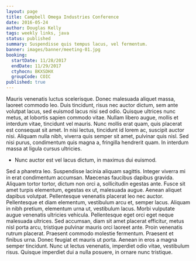 ```yaml
---
layout: page
title: Campbell Omega Industries Conference
date: 2016-05-24
author: Douglas Kelly
tags: weekly links, java
status: published
summary: Suspendisse quis tempus lacus, vel fermentum.
banner: images/banner/meeting-01.jpg
booking:
  startDate: 11/28/2017
  endDate: 11/29/2017
  ctyhocn: BKXSDHX
  groupCode: COIC
published: true
---
```

Mauris venenatis luctus scelerisque. Donec malesuada aliquet massa, laoreet commodo leo. Duis tincidunt, risus nec auctor dictum, sem ante volutpat lacus, sed euismod lacus nisi sed odio. Quisque ultrices nunc metus, at lobortis sapien commodo vitae. Nullam libero augue, mollis et interdum vitae, tincidunt vel mauris. Nunc mollis erat quam, quis placerat est consequat sit amet. In nisi lectus, tincidunt id lorem ac, suscipit auctor nisi. Aliquam nulla nibh, viverra quis semper sit amet, pulvinar quis nisl. Sed nisi purus, condimentum quis magna a, fringilla hendrerit quam. In interdum massa at ligula cursus ultricies.

* Nunc auctor est vel lacus dictum, in maximus dui euismod.

Sed a pharetra leo. Suspendisse lacinia aliquam sagittis. Integer viverra mi in erat condimentum accumsan. Maecenas faucibus dapibus gravida. Aliquam tortor tortor, dictum non orci a, sollicitudin egestas ante. Fusce sit amet turpis elementum, egestas ex ut, malesuada augue. Aenean aliquet dapibus volutpat. Pellentesque venenatis placerat leo nec auctor. Pellentesque et diam elementum, vestibulum arcu et, semper lacus.
Aliquam in nibh pretium, elementum urna ut, vestibulum lacus. Morbi vulputate augue venenatis ultricies vehicula. Pellentesque eget orci eget neque malesuada ultrices. Sed accumsan, diam sit amet placerat efficitur, metus nisl porta arcu, tristique pulvinar mauris orci laoreet ante. Proin venenatis rutrum placerat. Praesent commodo molestie fermentum. Praesent et finibus urna. Donec feugiat et mauris ut porta. Aenean in eros a magna semper tincidunt. Nunc ut lectus venenatis, imperdiet odio vitae, vestibulum risus. Quisque imperdiet dui a nulla posuere, in ornare nunc tristique.
